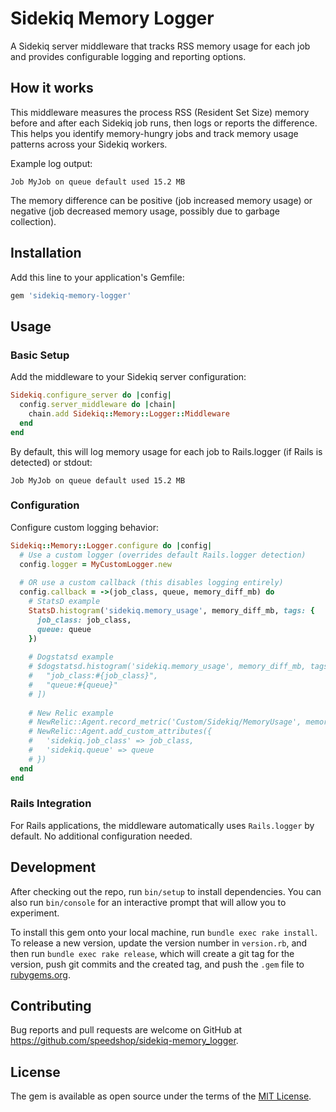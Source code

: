 # Sidekiq Memory Logger

A Sidekiq server middleware that tracks RSS memory usage for each job and provides configurable logging and reporting options.

## How it works

This middleware measures the process RSS (Resident Set Size) memory before and after each Sidekiq job runs, then logs or reports the difference. This helps you identify memory-hungry jobs and track memory usage patterns across your Sidekiq workers.

Example log output:
```
Job MyJob on queue default used 15.2 MB
```

The memory difference can be positive (job increased memory usage) or negative (job decreased memory usage, possibly due to garbage collection).

## Installation

Add this line to your application's Gemfile:

```ruby
gem 'sidekiq-memory-logger'
```

## Usage

### Basic Setup

Add the middleware to your Sidekiq server configuration:

```ruby
Sidekiq.configure_server do |config|
  config.server_middleware do |chain|
    chain.add Sidekiq::Memory::Logger::Middleware
  end
end
```

By default, this will log memory usage for each job to Rails.logger (if Rails is detected) or stdout:

```
Job MyJob on queue default used 15.2 MB
```

### Configuration

Configure custom logging behavior:

```ruby
Sidekiq::Memory::Logger.configure do |config|
  # Use a custom logger (overrides default Rails.logger detection)
  config.logger = MyCustomLogger.new
  
  # OR use a custom callback (this disables logging entirely)
  config.callback = ->(job_class, queue, memory_diff_mb) do
    # StatsD example
    StatsD.histogram('sidekiq.memory_usage', memory_diff_mb, tags: {
      job_class: job_class, 
      queue: queue
    })
    
    # Dogstatsd example
    # $dogstatsd.histogram('sidekiq.memory_usage', memory_diff_mb, tags: [
    #   "job_class:#{job_class}",
    #   "queue:#{queue}"
    # ])
    
    # New Relic example
    # NewRelic::Agent.record_metric('Custom/Sidekiq/MemoryUsage', memory_diff_mb)
    # NewRelic::Agent.add_custom_attributes({
    #   'sidekiq.job_class' => job_class,
    #   'sidekiq.queue' => queue
    # })
  end
end
```

### Rails Integration

For Rails applications, the middleware automatically uses `Rails.logger` by default. No additional configuration needed.

## Development

After checking out the repo, run `bin/setup` to install dependencies. You can also run `bin/console` for an interactive prompt that will allow you to experiment.

To install this gem onto your local machine, run `bundle exec rake install`. To release a new version, update the version number in `version.rb`, and then run `bundle exec rake release`, which will create a git tag for the version, push git commits and the created tag, and push the `.gem` file to [rubygems.org](https://rubygems.org).

## Contributing

Bug reports and pull requests are welcome on GitHub at https://github.com/speedshop/sidekiq-memory_logger.

## License

The gem is available as open source under the terms of the [MIT License](https://opensource.org/licenses/MIT).
